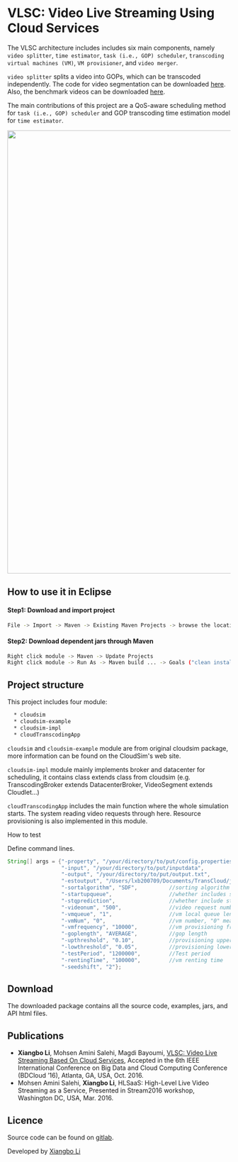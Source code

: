 # VLSC: Video Live Streaming Using Cloud Services

The VLSC architecture includes includes six main components, namely ```video splitter```, ```time estimator```, ```task (i.e., GOP) scheduler```, ```transcoding virtual machines (VM)```, ```VM provisioner```, and ```video merger```.

```video splitter``` splits a video into GOPs, which can be transcoded independently. The code for video segmentation can be downloaded [here](https://github.com/lxb200709/videotranscoding_gop). Also, the benchmark videos can be downloaded [here](https://goo.gl/TE5iJ5).

The main contributions of this project are a QoS-aware scheduling method for ```task (i.e., GOP) scheduler``` and GOP transcoding time estimation model for ```time estimator```.

<img src="architecture.png" width="1000">

## How to use it in Eclipse

#### Step1: Download and import project
```bash
File -> Import -> Maven -> Existing Maven Projects -> browse the location of cloudsim-projects/module
```
#### Step2: Download dependent jars through Maven
```bash
Right click module -> Maven -> Update Projects
Right click module -> Run As -> Maven build ... -> Goals ("clean install") -> Run
```

## Project structure

This project includes four module:
```bash
  * cloudsim
  * cloudsim-example
  * cloudsim-impl
  * cloudTranscodingApp
```
```cloudsim``` and ```cloudsim-example``` module are from original cloudsim package, more information can be found on the CloudSim's web site.

```cloudsim-impl``` module mainly implements broker and datacenter for scheduling, it contains class extends class from cloudsim (e.g. TranscodingBroker extends DatacenterBroker, VideoSegment extends Cloudlet...)

```cloudTranscodingApp``` includes the main function where the whole simulation starts. The system reading video requests through here. Resource provisioning is also implemented in this module.

How to test

Define command lines.
```java
String[] args = {"-property", "/your/directory/to/put/config.properties",    //location to store property file
                 "-input", "/your/directory/to/put/inputdata",               //location of inputdata
                 "-output", "/your/directory/to/put/output.txt",             //location for outputdata
                 "-estoutput", "/Users/lxb200709/Documents/TransCloud/jarfiles/outputdata/time_comparison.txt",  //location of estimated time text file.
                 "-sortalgorithm", "SDF",          //sorting algorithm
                 "-startupqueue",                  //whether includes startup queue or not
                 "-stqprediction",                 //whether include startup queue prediction or not
                 "-videonum", "500",               //video request number
                 "-vmqueue", "1",                  //vm local queue length
                 "-vmNum", "0",                    //vm number, "0" means dynamic
                 "-vmfrequency", "10000",          //vm provisioning frequency
                 "-goplength", "AVERAGE",          //gop length
                 "-upthreshold", "0.10",           //provisioning upper threadshold
                 "-lowthreshold", "0.05",          //provisioning lower threadshold
                 "-testPeriod", "1200000",         //Test period
                 "-rentingTime", "100000",         //vm renting time
                 "-seedshift", "2"};
 ```
## Download

The downloaded package contains all the source code, examples, jars, and API html files.

## Publications
* **Xiangbo Li**, Mohsen Amini Salehi, Magdi Bayoumi, [VLSC: Video Live Streaming Based On Cloud Services](http://hpcclab.org/paperPdf/bdcloud16/BDCloud16-livestreaming.pdf), Accepted in the 6th IEEE International Conference on Big Data and Cloud Computing Conference (BDCloud ’16), Atlanta, GA, USA, Oct. 2016.
* Mohsen Amini Salehi, **Xiangbo Li**, HLSaaS: High-Level Live Video Streaming as a Service, Presented in Stream2016 workshop, Washington DC, USA, Mar. 2016.

## Licence

Source code can be found on [gitlab](https://gitlab.com/lxb200709/livestreaming_cloudsim).

Developed by [Xiangbo Li](https://www.linkedin.com/in/xiangbo-li-2893582a)

